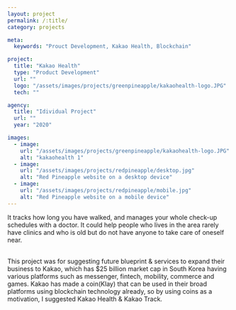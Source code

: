 ```yaml
---
layout: project
permalink: /:title/
category: projects

meta:
  keywords: "Prouct Development, Kakao Health, Blockchain"

project:
  title: "Kakao Health"
  type: "Product Development"
  url: ""
  logo: "/assets/images/projects/greenpineapple/kakaohealth-logo.JPG"
  tech: ""

agency:
  title: "Idividual Project"
  url: ""
  year: "2020"

images:
  - image:
    url: "/assets/images/projects/greenpineapple/kakaohealth-logo.JPG"
    alt: "kakaohealth 1"
  - image:
    url: "/assets/images/projects/redpineapple/desktop.jpg"
    alt: "Red Pineapple website on a desktop device"
  - image:
    url: "/assets/images/projects/redpineapple/mobile.jpg"
    alt: "Red Pineapple website on a mobile device"
---
```

<p>It tracks how long you have walked, and manages your whole check-up schedules with a doctor. It could help people who lives in the area rarely have clinics and who is old but do not have anyone to take care of oneself near.</p>
<br>This project was for suggesting future blueprint & services to expand their business to Kakao, which has $25 billion market cap in South Korea having various platforms such as messenger, fintech, mobility, commerce and games. Kakao has made a coin(Klay) that can be used in their broad platforms using blockchain technology already, so by using coins as a motivation, I suggested Kakao Health & Kakao Track.

